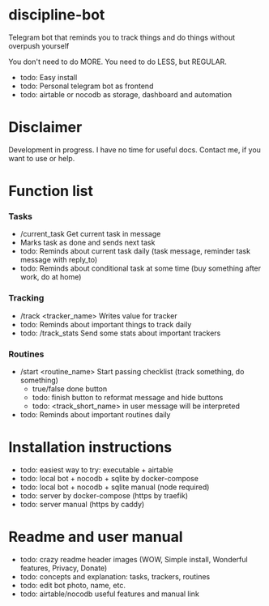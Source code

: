 # discipline-bot
Telegram bot that reminds you to track things and do things without overpush yourself

You don't need to do MORE. You need to do LESS, but REGULAR.

- todo: Easy install
- todo: Personal telegram bot as frontend
- todo: airtable or nocodb as storage, dashboard and automation

# Disclaimer
Development in progress. I have no time for useful docs. Contact me, if you want to use or help.

# Function list

### Tasks
- /current_task Get current task in message
- Marks task as done and sends next task
- todo: Reminds about current task daily (task message, reminder task message with reply_to)
- todo: Reminds about conditional task at some time (buy something after work, do at home)

### Tracking
- /track <tracker_name> <value> Writes value for tracker
- todo: Reminds about important things to track daily
- todo: /track_stats Send some stats about important trackers

### Routines
- /start <routine_name> Start passing checklist (track something, do something)
  - true/false done button
  - todo: finish button to reformat message and hide buttons
  - todo: <track_short_name> <value> in user message will be interpreted
- todo: Reminds about important routines daily

# Installation instructions

- todo: easiest way to try: executable + airtable
- todo: local bot + nocodb + sqlite by docker-compose
- todo: local bot + nocodb + sqlite manual (node required)
- todo: server by docker-compose (https by traefik)
- todo: server manual (https by caddy)

# Readme and user manual

- todo: crazy readme header images (WOW, Simple install, Wonderful features, Privacy, Donate)
- todo: concepts and explanation: tasks, trackers, routines
- todo: edit bot photo, name, etc.
- todo: airtable/nocodb useful features and manual link